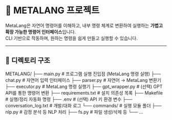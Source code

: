 # 🧠 METALANG 프로젝트

MetaLang은 자연어 명령어를 이해하고, 내부 명령 체계로 변환하여 실행하는 **가볍고 확장 가능한 명령어 인터페이스**입니다.  
CLI 기반으로 작동하며, 원하는 명령을 쉽게 만들고 실행할 수 있습니다.

---

## 📁 디렉토리 구조

METALANG/
├── main.py # 프로그램 실행 진입점 (MetaLang 명령 실행)
├── chat.py # 자연어 입력 인터페이스
├── parser.py # 자연어 → MetaLang 변환기
├── executor.py # MetaLang 명령 실행기
├── gpt_wrapper.py # (선택) GPT API를 통한 명령어 변환
├── requirements.txt # 설치 의존성 목록
├── Makefile # 실행/정리 자동화 명령
├── .env # (선택) API 키 환경 변수
├── conversation_log.txt # 개발/대화 로그
└── commands/ # 실행 모듈 폴더
├── nlp.py # 감정 분석 등 NLP 처리
├── fs.py # 파일 생성/삭제 등
└── ...
